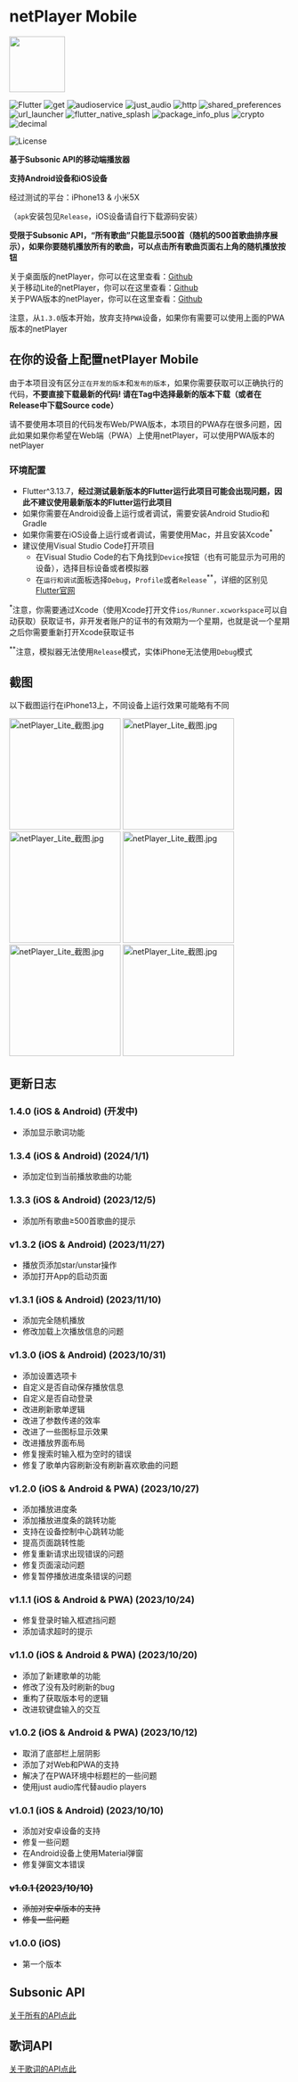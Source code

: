 # netPlayer Mobile

<img src="./_assets/icon.png" width="100px">

![Flutter](https://img.shields.io/badge/Flutter-3.13-blue?logo=Flutter)
![get](https://img.shields.io/badge/get-4.6.5-red)
![audioservice](https://img.shields.io/badge/audio_service-0.18.10-green)
![just_audio](https://img.shields.io/badge/just_audio-0.9.35-yellow)
![http](https://img.shields.io/badge/http-1.1.0-orange)
![shared_preferences](https://img.shields.io/badge/shared_preferences-2.2.0-lightgreen)
![url_launcher](https://img.shields.io/badge/url_launcher-6.2.1-purple)
![flutter_native_splash](https://img.shields.io/badge/flutter_native_splash-2.3.6-lightyellow)
![package_info_plus](https://img.shields.io/badge/package_info_plus-4.2.0-pink)
![crypto](https://img.shields.io/badge/crypto-3.0.3-lightblue)
![decimal](https://img.shields.io/badge/decimal-2.3.3-green)

![License](https://img.shields.io/badge/License-MIT-dark_green)

**基于Subsonic API的移动端播放器**

**支持Android设备和iOS设备**

经过测试的平台：iPhone13 & 小米5X

（`apk`安装包见`Release`，iOS设备请自行下载源码安装）

**受限于Subsonic API，“所有歌曲”只能显示500首（随机的500首歌曲排序展示），如果你要随机播放所有的歌曲，可以点击所有歌曲页面右上角的随机播放按钮**

关于桌面版的netPlayer，你可以在这里查看：[Github](https://github.com/Zhoucheng133/net-player)  
关于移动Lite的netPlayer，你可以在这里查看：[Github](https://github.com/Zhoucheng133/neyPlayer_Lite)  
关于PWA版本的netPlayer，你可以在这里查看：[Github](https://github.com/Zhoucheng133/netPlayer-PWA)

注意，从`1.3.0`版本开始，放弃支持`PWA`设备，如果你有需要可以使用上面的PWA版本的netPlayer

## 在你的设备上配置netPlayer Mobile

由于本项目没有区分`正在开发的版本`和`发布的版本`，如果你需要获取可以正确执行的代码，**不要直接下载最新的代码! 请在Tag中选择最新的版本下载（或者在Release中下载Source code）**

请不要使用本项目的代码发布Web/PWA版本，本项目的PWA存在很多问题，因此如果如果你希望在Web端（PWA）上使用netPlayer，可以使用PWA版本的netPlayer

### 环境配置

- Flutter^3.13.7，**经过测试最新版本的Flutter运行此项目可能会出现问题，因此不建议使用最新版本的Flutter运行此项目**
- 如果你需要在Android设备上运行或者调试，需要安装Android Studio和Gradle
- 如果你需要在iOS设备上运行或者调试，需要使用Mac，并且安装Xcode<sup>*</sup>
- 建议使用Visual Studio Code打开项目
  - 在Visual Studio Code的右下角找到`Device`按钮（也有可能显示为可用的设备），选择目标设备或者模拟器
  - 在`运行和调试`面板选择`Debug`，`Profile`或者`Release`<sup>**</sup>，详细的区别见[Flutter官网](https://docs.flutter.dev/testing/build-modes)

<sup>*</sup>注意，你需要通过Xcode（使用Xcode打开文件`ios/Runner.xcworkspace`可以自动获取）获取证书，非开发者账户的证书的有效期为一个星期，也就是说一个星期之后你需要重新打开Xcode获取证书

<sup>**</sup>注意，模拟器无法使用`Release`模式，实体iPhone无法使用`Debug`模式

## 截图

以下截图运行在iPhone13上，不同设备上运行效果可能略有不同

<img src="./_assets/截图1.PNG" alt="netPlayer_Lite_截图.jpg" width="200px" />
<img src="./_assets/截图2.PNG" alt="netPlayer_Lite_截图.jpg" width="200px" />
<img src="./_assets/截图3.PNG" alt="netPlayer_Lite_截图.jpg" width="200px" />
<img src="./_assets/截图4.PNG" alt="netPlayer_Lite_截图.jpg" width="200px" />
<img src="./_assets/截图5.PNG" alt="netPlayer_Lite_截图.jpg" width="200px" />
<img src="./_assets/截图6.PNG" alt="netPlayer_Lite_截图.jpg" width="200px" />

## 更新日志

### 1.4.0 (iOS & Android) (开发中)
- 添加显示歌词功能

### 1.3.4 (iOS & Android) (2024/1/1)
- 添加定位到当前播放歌曲的功能

### 1.3.3 (iOS & Android) (2023/12/5)
- 添加所有歌曲≥500首歌曲的提示

### v1.3.2 (iOS & Android) (2023/11/27)
- 播放页添加star/unstar操作
- 添加打开App的启动页面

### v1.3.1 (iOS & Android) (2023/11/10)
- 添加完全随机播放
- 修改加载上次播放信息的问题

### v1.3.0 (iOS & Android) (2023/10/31)
- 添加设置选项卡
- 自定义是否自动保存播放信息
- 自定义是否自动登录
- 改进刷新歌单逻辑
- 改进了参数传递的效率
- 改进了一些图标显示效果
- 改进播放界面布局
- 修复搜索时输入框为空时的错误
- 修复了歌单内容刷新没有刷新喜欢歌曲的问题

### v1.2.0 (iOS & Android & PWA) (2023/10/27)
- 添加播放进度条
- 添加播放进度条的跳转功能
- 支持在设备控制中心跳转功能
- 提高页面跳转性能
- 修复重新请求出现错误的问题
- 修复页面滚动问题
- 修复暂停播放进度条错误的问题

### v1.1.1 (iOS & Android & PWA) (2023/10/24)
- 修复登录时输入框遮挡问题
- 添加请求超时的提示

### v1.1.0 (iOS & Android & PWA) (2023/10/20)
- 添加了新建歌单的功能
- 修改了没有及时刷新的bug
- 重构了获取版本号的逻辑
- 改进软键盘输入的交互

### v1.0.2 (iOS & Android & PWA) (2023/10/12)
- 取消了底部栏上层阴影
- 添加了对Web和PWA的支持
- 解决了在PWA环境中标题栏的一些问题
- 使用just audio库代替audio players

### v1.0.1 (iOS & Android) (2023/10/10)
- 添加对安卓设备的支持
- 修复一些问题
- 在Android设备上使用Material弹窗
- 修复弹窗文本错误

### ~~v1.0.1 (2023/10/10)~~
- ~~添加对安卓版本的支持~~
- ~~修复一些问题~~

### v1.0.0 (iOS)
- 第一个版本

## Subsonic API

[关于所有的API点此](http://www.subsonic.org/pages/api.jsp)

## 歌词API

[关于歌词的API点此](https://lrclib.net/docs)
